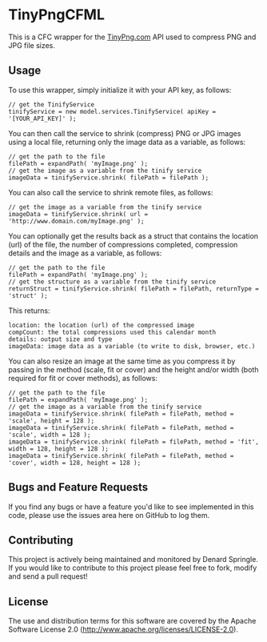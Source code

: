 # TinyPngCFML

This is a CFC wrapper for the [TinyPng.com](https://tinypng.com/developers) API used to compress PNG and JPG file sizes.

## Usage

To use this wrapper, simply initialize it with your API key, as follows:

    // get the TinifyService
    tinifyService = new model.services.TinifyService( apiKey = '[YOUR_API_KEY]' );

You can then call the service to shrink (compress) PNG or JPG images using a local file, returning only the image data as a variable, as follows:

    // get the path to the file
    filePath = expandPath( 'myImage.png' );
    // get the image as a variable from the tinify service    
	imageData = tinifyService.shrink( filePath = filePath );

You can also call the service to shrink remote files, as follows:

    // get the image as a variable from the tinify service    
	imageData = tinifyService.shrink( url = 'http://www.domain.com/myImage.png' );

You can optionally get the results back as a struct that contains the location (url) of the file, the number of compressions  completed, compression details and the image as a variable, as follows:

    // get the path to the file
    filePath = expandPath( 'myImage.png' );
    // get the structure as a variable from the tinify service    
	returnStruct = tinifyService.shrink( filePath = filePath, returnType = 'struct' );

This returns:

    location: the location (url) of the compressed image
    compCount: the total compressions used this calendar month
    details: output size and type
    imageData: image data as a variable (to write to disk, browser, etc.)

You can also resize an image at the same time as you compress it by passing in the method (scale, fit or cover) and the height and/or width (both required for fit or cover methods), as follows:

    // get the path to the file
    filePath = expandPath( 'myImage.png' );
    // get the image as a variable from the tinify service    
	imageData = tinifyService.shrink( filePath = filePath, method = 'scale', height = 128 );
	imageData = tinifyService.shrink( filePath = filePath, method = 'scale', width = 128 );
	imageData = tinifyService.shrink( filePath = filePath, method = 'fit', width = 128, height = 128 );
	imageData = tinifyService.shrink( filePath = filePath, method = 'cover', width = 128, height = 128 );

## Bugs and Feature Requests

If you find any bugs or have a feature you'd like to see implemented in this code, please use the issues area here on GitHub to log them.

## Contributing

This project is actively being maintained and monitored by Denard Springle. If you would like to contribute to this project please feel free to fork, modify and send a pull request!

## License

The use and distribution terms for this software are covered by the Apache Software License 2.0 (http://www.apache.org/licenses/LICENSE-2.0).
